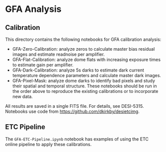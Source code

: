 # GFA Analysis

## Calibration

This directory contains the following notebooks for GFA calibration analysis:
 - GFA-Zero-Calibration: analyze zeros to calculate master bias residual images and estimate readnoise per amplifier.
 - GFA-Flat-Calibration: analyze dome flats with increasing exposure times to estimate gain per amplifier.
 - GFA-Dark-Calibration: analyze 5s darks to estimate dark current temperature dependence parameters and calculate master dark images.
 - GFA-Pixel-Mask: analyze dome darks to identify bad pixels and study their spatial and temporal structure.
These notebooks should be run in the order above to reproduce the existing calibrations or to incorporate new data.
 
All results are saved in a single FITS file. For details, see DESI-5315.  Notebooks use code from https://github.com/dkirkby/desietcimg.

## ETC Pipeline

The `GFA-ETC-Pipeline.ipynb` notebook has examples of using the ETC online pipeline to apply these calibrations.
